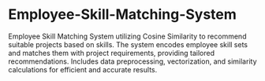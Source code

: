 # Employee-Skill-Matching-System
Employee Skill Matching System utilizing Cosine Similarity to recommend suitable projects based on skills. The system encodes employee skill sets and matches them with project requirements, providing tailored recommendations. Includes data preprocessing, vectorization, and similarity calculations for efficient and accurate results.
